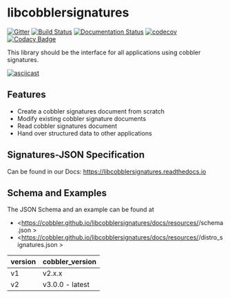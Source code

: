 # libcobblersignatures

[![Gitter](https://badges.gitter.im/cobbler/libcobblersignatures.svg)](https://gitter.im/cobbler/libcobblersignatures?utm_source=badge&utm_medium=badge&utm_campaign=pr-badge)
[![Build Status](https://github.com/cobbler/libcobblersignatures/workflows/Testing%20libcobblersignatures/badge.svg)](https://github.com/cobbler/libcobblersignatures)
[![Documentation Status](https://readthedocs.org/projects/libcobblersignatures/badge/?version=latest)](https://libcobblersignatures.readthedocs.io/en/latest/?badge=latest)
[![codecov](https://codecov.io/gh/cobbler/libcobblersignatures/branch/master/graph/badge.svg)](https://codecov.io/gh/cobbler/libcobblersignatures)
[![Codacy Badge](https://app.codacy.com/project/badge/Grade/022b08877130419a9273d6a3618e0c38)](https://www.codacy.com/gh/cobbler/libcobblersignatures/dashboard?utm_source=github.com&amp;utm_medium=referral&amp;utm_content=cobbler/libcobblersignatures&amp;utm_campaign=Badge_Grade)

This library should be the interface for all applications using cobbler signatures.

[![asciicast](https://asciinema.org/a/363956.svg)](https://asciinema.org/a/363956)

## Features

* Create a cobbler signatures document from scratch
* Modify existing cobbler signature documents
* Read cobbler signatures document
* Hand over structured data to other applications

## Signatures-JSON Specification

Can be found in our Docs: <https://libcobblersignatures.readthedocs.io>

## Schema and Examples

The JSON Schema and an example can be found at

* <https://cobbler.github.io/libcobblersignatures/docs/resources/<version>/schema.json >
* <https://cobbler.github.io/libcobblersignatures/docs/resources/<version>/distro_signatures.json >


| version | cobbler_version |
|---------|-----------------|
| v1      | v2.x.x          |
| v2      | v3.0.0 - latest |


